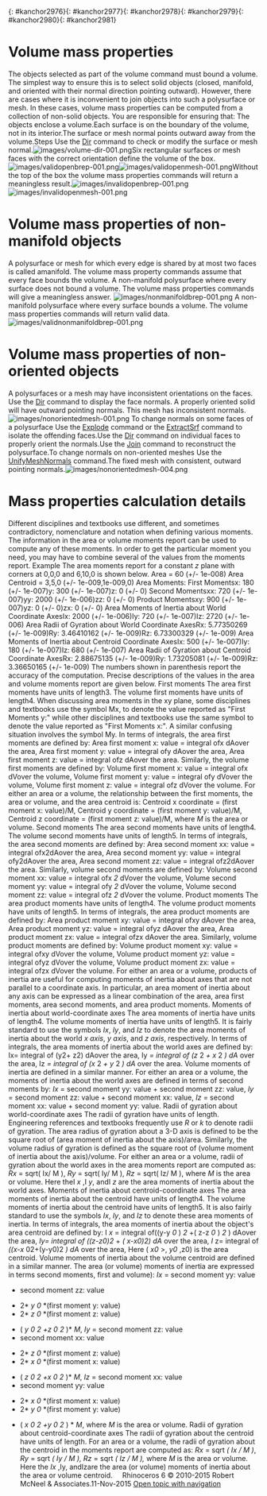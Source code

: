 ---
---

{: #kanchor2976}{: #kanchor2977}{: #kanchor2978}{: #kanchor2979}{: #kanchor2980}{: #kanchor2981}
# Volume mass properties
The objects selected as part of the volume command must bound a volume. The simplest way to ensure this is to select solid objects (closed, manifold, and oriented with their normal direction pointing outward). However, there are cases where it is inconvenient to join objects into such a polysurface or mesh.
In these cases, volume mass properties can be computed from a collection of non-solid objects.
You are responsible for ensuring that:
The objects enclose a volume.Each surface is on the boundary of the volume, not in its interior.The surface or mesh normal points outward away from the volume.Steps
Use the [Dir](dir.html) command to check or modify the surface or mesh normal.![images/volume-dir-001.png](images/volume-dir-001.png)Six rectangular surfaces or mesh faces with the correct orientation define the volume of the box.![images/validopenbrep-001.png](images/validopenbrep-001.png)![images/validopenmesh-001.png](images/validopenmesh-001.png)Without the top of the box the volume mass properties commands will return a meaningless result.![images/invalidopenbrep-001.png](images/invalidopenbrep-001.png)![images/invalidopenmesh-001.png](images/invalidopenmesh-001.png)
# Volume mass properties of non-manifold objects
A polysurface or mesh for which every edge is shared by at most two faces is called amanifold. The volume mass property commands assume that every face bounds the volume.
A non-manifold polysurface where every surface does not bound a volume. The volume mass properties commands will give a meaningless answer.
![images/nonmanifoldbrep-001.png](images/nonmanifoldbrep-001.png)
A non-manifold polysurface where every surface bounds a volume. The volume mass properties commands will return valid data.
![images/validnonmanifoldbrep-001.png](images/validnonmanifoldbrep-001.png)

# Volume mass properties of non-oriented objects
A polysurfaces or a mesh may have inconsistent orientations on the faces.
Use the [Dir](dir.html) command to display the face normals. A properly oriented solid will have outward pointing normals.
This mesh has inconsistent normals.
![images/nonorientedmesh-001.png](images/nonorientedmesh-001.png)
To change normals on some faces of a polysurface
Use the [Explode](explode.html) command or the [ExtractSrf](extractsrf.html) command to isolate the offending faces.Use the [Dir](dir.html) command on individual faces to properly orient the normals.Use the [Join](join.html) command to reconstruct the polysurface.To change normals on non-oriented meshes
Use the [UnifyMeshNormals](unifymeshnormals.html) command.The fixed mesh with consistent, outward pointing normals.![images/nonorientedmesh-004.png](images/nonorientedmesh-004.png)
# Mass properties calculation details
Different disciplines and textbooks use different, and sometimes contradictory, nomenclature and notation when defining various moments. The information in the area or volume moments report can be used to compute any of these moments. In order to get the particular moment you need, you may have to combine several of the values from the moments report.
Example
The area moments report for a constant *z* plane with corners at 0,0,0 and 6,10,0 is shown below.
Area = 60 (+/- 1e-008)
Area Centroid = 3,5,0 (+/- 1e-009,1e-009,0)
Area Moments:
First Momentsx: 180 (+/- 1e-007)y: 300 (+/- 1e-007)z: 0 (+/- 0)
Second Momentsxx: 720 (+/- 1e-007)yy: 2000 (+/- 1e-006)zz: 0 (+/- 0)
Product Momentsxy: 900 (+/- 1e-007)yz: 0 (+/- 0)zx: 0 (+/- 0)
Area Moments of Inertia about World Coordinate AxesIx: 2000 (+/- 1e-006)Iy: 720 (+/- 1e-007)Iz: 2720 (+/- 1e-006)
Area Radii of Gyration about World Coordinate AxesRx: 5.77350269 (+/- 1e-009)Ry: 3.46410162 (+/- 1e-009)Rz: 6.73300329 (+/- 1e-009)
Area Moments of Inertia about Centroid Coordinate AxesIx: 500 (+/- 1e-007)Iy: 180 (+/- 1e-007)Iz: 680 (+/- 1e-007)
Area Radii of Gyration about Centroid Coordinate AxesRx: 2.88675135 (+/- 1e-009)Ry: 1.73205081 (+/- 1e-009)Rz: 3.36650165 (+/- 1e-009)
The numbers shown in parenthesis report the accuracy of the computation.
Precise descriptions of the values in the area and volume moments report are given below.
First moments
The area first moments have units of length3. The volume first moments have units of length4. When discussing area moments in the xy plane, some disciplines and textbooks use the symbol Mx, to denote the value reported as "First Moments y:" while other disciplines and textbooks use the same symbol to denote the value reported as "First Moments x:". A similar confusing situation involves the symbol My.
In terms of integrals, the area first moments are defined by:
Area first moment x: value = integral ofx dAover the area,
Area first moment y: value = integral ofy dAover the area,
Area first moment z: value = integral ofz dAover the area.
Similarly, the volume first moments are defined by:
Volume first moment x: value = integral ofx dVover the volume,
Volume first moment y: value = integral ofy dVover the volume,
Volume first moment z: value = integral ofz dVover the volume.
For either an area or a volume, the relationship between the first moments, the area or volume, and the area centroid is:
Centroid x coordinate = (first moment x: value)/M,
Centroid y coordinate = (first moment y: value)/M,
Centroid z coordinate = (first moment z: value)/M,
where *M* is the area or volume.
Second moments
The area second moments have units of length4. The volume second moments have units of length5.
In terms of integrals, the area second moments are defined by:
Area second moment xx: value = integral ofx2dAover the area,
Area second moment yy: value = integral ofy2dAover the area,
Area second moment zz: value = integral ofz2dAover the area.
Similarly, volume second moments are defined by:
Volume second moment xx: value = integral ofx *2* dVover the volume,
Volume second moment yy: value = integral ofy *2* dVover the volume,
Volume second moment zz: value = integral ofz *2* dVover the volume.
Product moments
The area product moments have units of length4. The volume product moments have units of length5.
In terms of integrals, the area product moments are defined by:
Area product moment xy: value = integral ofxy dAover the area,
Area product moment yz: value = integral ofyz dAover the area,
Area product moment zx: value = integral ofzx dAover the area.
Similarly, volume product moments are defined by:
Volume product moment xy: value = integral ofxy dVover the volume,
Volume product moment yz: value = integral ofyz dVover the volume,
Volume product moment zx: value = integral ofzx dVover the volume.
For either an area or a volume, products of inertia are useful for computing moments of inertia about axes that are not parallel to a coordinate axis. In particular, an area moment of inertia about any axis can be expressed as a linear combination of the area, area first moments, area second moments, and area product moments.
Moments of inertia about world-coordinate axes
The area moments of inertia have units of length4. The volume moments of inertia have units of length5. It is fairly standard to use the symbols *Ix*, *Iy*, and *Iz* to denote the area moments of inertia about the world *x&#160;axis*, *y&#160;axis*, and *z&#160;axis*, respectively.
In terms of integrals, the area moments of inertia about the world axes are defined by:
Ix= integral of (y2+ z2) dAover the area,
Iy *= integral of (z* 2 *+ x* 2 *) dA* over the area,
Iz *= integral of (x* 2 *+ y* 2 *) dA* over the area.
Volume moments of inertia are defined in a similar manner.
For either an area or a volume, the moments of inertia about the world axes are defined in terms of second moments by:
 *Ix* = second moment yy: value + second moment zz: value,
 *Iy* = second moment zz: value + second moment xx: value,
 *Iz* = second moment xx: value + second moment yy: value.
Radii of gyration about world-coordinate axes
The radii of gyration have units of length. Engineering references and textbooks frequently use *R* or *k* to denote radii of gyration. The area radius of gyration about a 3-D axis is defined to be the square root of (area moment of inertia about the axis)/area.
Similarly, the volume radius of gyration is defined as the square root of (volume moment of inertia about the axis)/volume.
For either an area or a volume, radii of gyration about the world axes in the area moments report are computed as:
 *Rx* = sqrt( Ix/ M ),
 *Ry* = sqrt( Iy/ M ),
 *Rz* = sqrt( Iz/ M ),
where *M* is the area or volume.
Here theI *x* ,I *y*, andI *z* are the area moments of inertia about the world axes.
Moments of inertia about centroid-coordinate axes
The area moments of inertia about the centroid have units of length4. The volume moments of inertia about the centroid have units of length5. It is also fairly standard to use the symbols *Ix*, *Iy*, and *Iz* to denote these area moments of inertia.
In terms of integrals, the area moments of inertia about the object's area centroid are defined by:
I *x* = integral of((y-y *0* ) *2* +( z-z *0* ) *2* ) dAover the area,
 *Iy= integral of ((z-z0)2* + *( x-x0)2) dA* over the area,
 *I* z= integral of *((x-x* 02+(y-y0)2 *) dA* over the area,
Here ( *x0* &gt;, *y0* ,z0) is the area centroid.
Volume moments of inertia about the volume centroid are defined in a similar manner.
The area (or volume) moments of inertia are expressed in terms second moments, first and volume):
 *Ix* = second moment yy: value
+ second moment zz: value
- 2* *y*  *0* *(first moment y: value)
- 2* *z*  *0* *(first moment z: value)
+ ( *y*  *0*  *2*  *+z*  *0*  *2* )* *M*,
 *Iy* = second moment zz: value
+ second moment xx: value
- 2* *z*  *0* *(first moment z: value)
- 2* *x*  *0* *(first moment x: value)
+ ( *z*  *0*  *2*  *+x*  *0*  *2* )* *M*,
 *Iz* = second moment xx: value
+ second moment yy: value
- 2* *x*  *0* *(first moment x: value)
- 2* *y*  *0* *(first moment y: value)
+ ( *x*  *0*  *2*  *+y*  *0*  *2* ) * *M*,
where *M* is the area or volume.
Radii of gyration about centroid-coordinate axes
The radii of gyration about the centroid have units of length. For an area or a volume, the radii of gyration about the centroid in the moments report are computed as:
 *Rx* = sqrt *( Ix / M )*,
 *Ry* = sqrt *( Iy / M ),* 
 *Rz* = sqrt *( Iz / M ),* 
where *M* is the area or volume.
Here the *Ix* ,Iy, andIzare the area (or volume) moments of inertia about the area or volume centroid.
&#160;
&#160;
Rhinoceros 6 © 2010-2015 Robert McNeel &amp; Associates.11-Nov-2015
 [Open topic with navigation](massproperties.html) 

